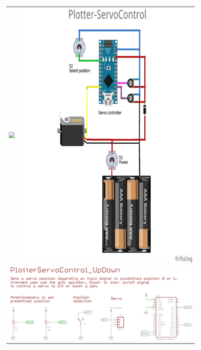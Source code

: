 <table><tr><td>
  <a href="https://youtube.com/shorts/oEGCnoH2Gzw" trget="_blank">
    <img src="https://github.com/svenhb/Plotter-ServoControl/assets/19973251/cb44a62a-6897-45d1-a0ba-51f509db4781" height="680">
  </a>
</td>
<td>
<img src="https://github.com/svenhb/Plotter-ServoControl/blob/main/PlotterServoControl_UpDown/ServoControl_UpDown.png" height="680">
  
</td></tr>
<td colspan="2">
<img src="https://github.com/svenhb/Plotter-ServoControl/blob/main/PlotterServoControl_UpDown/PlotterServoControl_UpDown.png" >
  
</td>
</table>
